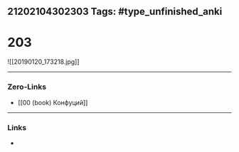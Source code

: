 21202104302303
Tags: #type_unfinished_anki 
---
# 203

![[20190120_173218.jpg]]

---
### Zero-Links
- [[00 (book) Конфуций]]
---
### Links
-